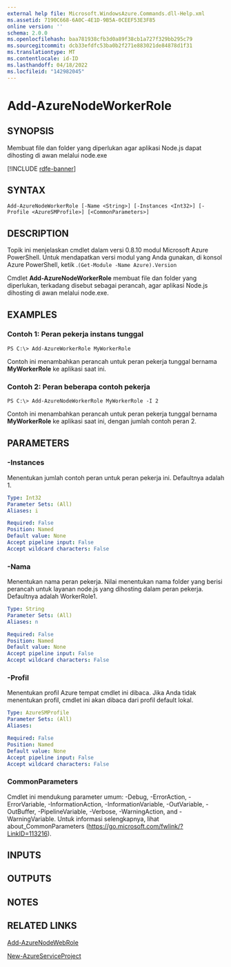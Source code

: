 ```yaml
---
external help file: Microsoft.WindowsAzure.Commands.dll-Help.xml
ms.assetid: 7190C668-6A0C-4E1D-9B5A-0CEEF53E3F85
online version: ''
schema: 2.0.0
ms.openlocfilehash: baa781938cfb3d0a89f38cb1a727f329bb295c79
ms.sourcegitcommit: dcb33efdfc53ba0b2f271e883021de84878d1f31
ms.translationtype: MT
ms.contentlocale: id-ID
ms.lasthandoff: 04/18/2022
ms.locfileid: "142982045"
---
```

# Add-AzureNodeWorkerRole

## SYNOPSIS
Membuat file dan folder yang diperlukan agar aplikasi Node.js dapat dihosting di awan melalui node.exe

[!INCLUDE [rdfe-banner](../../includes/rdfe-banner.md)]

## SYNTAX

```
Add-AzureNodeWorkerRole [-Name <String>] [-Instances <Int32>] [-Profile <AzureSMProfile>] [<CommonParameters>]
```

## DESCRIPTION
Topik ini menjelaskan cmdlet dalam versi 0.8.10 modul Microsoft Azure PowerShell.
Untuk mendapatkan versi modul yang Anda gunakan, di konsol Azure PowerShell, ketik .`(Get-Module -Name Azure).Version`

Cmdlet **Add-AzureNodeWorkerRole** membuat file dan folder yang diperlukan, terkadang disebut sebagai perancah, agar aplikasi Node.js dihosting di awan melalui node.exe.

## EXAMPLES

### Contoh 1: Peran pekerja instans tunggal
```
PS C:\> Add-AzureWorkerRole MyWorkerRole
```

Contoh ini menambahkan perancah untuk peran pekerja tunggal bernama **MyWorkerRole** ke aplikasi saat ini.

### Contoh 2: Peran beberapa contoh pekerja
```
PS C:\> Add-AzureNodeWorkerRole MyWorkerRole -I 2
```

Contoh ini menambahkan perancah untuk peran pekerja tunggal bernama **MyWorkerRole** ke aplikasi saat ini, dengan jumlah contoh peran 2.

## PARAMETERS

### -Instances
Menentukan jumlah contoh peran untuk peran pekerja ini.
Defaultnya adalah 1.

```yaml
Type: Int32
Parameter Sets: (All)
Aliases: i

Required: False
Position: Named
Default value: None
Accept pipeline input: False
Accept wildcard characters: False
```

### -Nama
Menentukan nama peran pekerja.
Nilai menentukan nama folder yang berisi perancah untuk layanan node.js yang dihosting dalam peran pekerja.
Defaultnya adalah WorkerRole1.

```yaml
Type: String
Parameter Sets: (All)
Aliases: n

Required: False
Position: Named
Default value: None
Accept pipeline input: False
Accept wildcard characters: False
```

### -Profil
Menentukan profil Azure tempat cmdlet ini dibaca.
Jika Anda tidak menentukan profil, cmdlet ini akan dibaca dari profil default lokal.

```yaml
Type: AzureSMProfile
Parameter Sets: (All)
Aliases: 

Required: False
Position: Named
Default value: None
Accept pipeline input: False
Accept wildcard characters: False
```

### CommonParameters
Cmdlet ini mendukung parameter umum: -Debug, -ErrorAction, -ErrorVariable, -InformationAction, -InformationVariable, -OutVariable, -OutBuffer, -PipelineVariable, -Verbose, -WarningAction, and -WarningVariable. Untuk informasi selengkapnya, lihat about_CommonParameters (https://go.microsoft.com/fwlink/?LinkID=113216).

## INPUTS

## OUTPUTS

## NOTES

## RELATED LINKS

[Add-AzureNodeWebRole](./Add-AzureNodeWebRole.md)

[New-AzureServiceProject](./New-AzureServiceProject.md)


